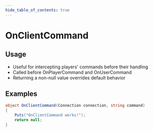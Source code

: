 ```yaml
---
hide_table_of_contents: true
---
```


# OnClientCommand

## Usage

* Useful for intercepting players' commands before their handling
* Called before OnPlayerCommand and OnUserCommand
* Returning a non-null value overrides default behavior

## Examples

```csharp title=""
object OnClientCommand(Connection connection, string command)
{
    Puts("OnClientCommand works!");
    return null;
}
```
